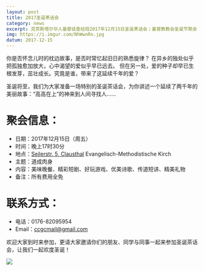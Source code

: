 ```yaml
---
layout: post
title: 2017圣诞茶话会
category: news
excerpt: 克劳斯塔尔华人基督徒查经班2017年12月15日圣诞茶话会；基督教教会圣诞节聚会
img: https://i.imgur.com/NhWwnRn.jpg
datum: 2017-12-15
---
```

你是否怀念儿时的枕边故事，是否时常忆起旧日的熟悉旋律？
在异乡的独处似乎把孤独愈加放大，心中渴望的爱似乎早已远去。
但在另一处，爱的种子却早已生根发芽，茁壮成长。究竟是谁，带来了这延续千年的爱？

圣诞将至，我们为大家准备一场特别的圣诞茶话会，为你讲述一个延续了两千年的美丽故事：“高高在上”的神来到人间寻找人……

# 聚会信息：

- 日期：2017年12月15日（周五）
- 时间：晚上17时30分
- 地点：[Seilerstr. 5, Clausthal]({{site.baseurl}}/contact.html#地址)
Evangelisch-Methodistische Kirch
- 主题：道成肉身
- 内容：美味晚餐、精彩短剧、好玩游戏、优美诗歌、传道短讲、精美礼物
- 备注：所有费用全免

# 联系方式：

- 电话：0176-82095954
- Email：ccgcmail@gmail.com

欢迎大家到时来参加，更请大家邀请你们的朋友、同学与同事一起来参加圣诞茶话会，让我们一起欢度圣诞！

![](https://i.imgur.com/NhWwnRn.jpg)